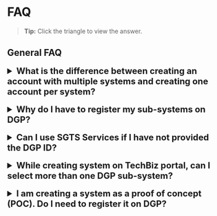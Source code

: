# FAQ
>**Tip:** Click the triangle to view the answer.

## General FAQ

<details>
<summary style="font-size:20px;font-weight:bold">What is the difference between creating an account with multiple systems and creating one account per system?  </summary>

If an account has multiple systems, you can share your resources across the systems and a single invoice is generated. 

If you have more than one account, you can’t share resources across these accounts and agency will be charged individually for each account.  
</details>
<br>
<details>
<summary style="font-size:20px;font-weight:bold">Why do I have to register my sub-systems on DGP? </summary>

All agencies are required to onboard DGP as part of the efforts to strength ICT&SS governance across public sector. Refer to [SCM 4/2019](https://ssp.dgp.tech.gov.sg/Faq) (accessible through GSIB devices). TechBiz is integrated with DGP, and the information is automatically synchronised from DGP to TechBiz.
</details>
<br>
<details>
<summary style="font-size:20px;font-weight:bold">Can I use SGTS Services if I have not provided the DGP ID?   </summary>

Yes. However, you must register the system in DGP and provide the DGP ID on the TechBiz portal. 
</details>
<br>
<details>
<summary style="font-size:20px;font-weight:bold">While creating system on TechBiz portal, can I select more than one DGP sub-system?  </summary>

Yes. You can select more than one sub-system that is associated with the account. 
</details>
<br>
<details>
<summary style="font-size:20px;font-weight:bold">I am creating a system as a proof of concept (POC). Do I need to register it on DGP?  </summary>

When a system is in POC state, it is not mandatory to register on DGP. However, when the POC becomes an active system, you must register it on DGP.  For more information, approach your assigned DGP Agency Coordinator. Refer to [Role of Agency Coordinator and Contributor](https://ssp.dgp.tech.gov.sg/Faq) (accessible via GSIB device).
</details>

